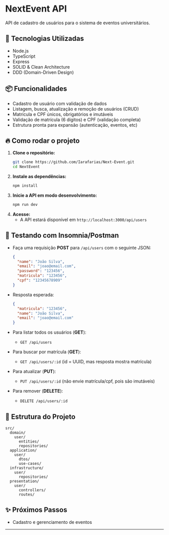 # NextEvent API

API de cadastro de usuários para o sistema de eventos universitários.

## 🚀 Tecnologias Utilizadas
- Node.js
- TypeScript
- Express
- SOLID & Clean Architecture
- DDD (Domain-Driven Design)

## 📦 Funcionalidades
- Cadastro de usuário com validação de dados
- Listagem, busca, atualização e remoção de usuários (CRUD)
- Matrícula e CPF únicos, obrigatórios e imutáveis
- Validação de matrícula (6 dígitos) e CPF (validação completa)
- Estrutura pronta para expansão (autenticação, eventos, etc)

## 🔥 Como rodar o projeto

1. **Clone o repositório:**
   ```bash
   git clone https://github.com/Iarafarias/Next-Event.git
   cd NextEvent
   ```
2. **Instale as dependências:**
   ```bash
   npm install
   ```
3. **Inicie a API em modo desenvolvimento:**
   ```bash
   npm run dev
   ```
4. **Acesse:**
   - A API estará disponível em `http://localhost:3000/api/users`

## 🧪 Testando com Insomnia/Postman
- Faça uma requisição **POST** para `/api/users` com o seguinte JSON:
  ```json
  {
    "name": "João Silva",
    "email": "joao@email.com",
    "password": "123456",
    "matricula": "123456",
    "cpf": "12345678909"
  }
  ```
- Resposta esperada:
  ```json
  {
    "matricula": "123456",
    "name": "João Silva",
    "email": "joao@email.com"
  }
  ```

- Para listar todos os usuários (**GET**):
  - `GET /api/users`
- Para buscar por matrícula (**GET**):
  - `GET /api/users/:id` (id = UUID, mas resposta mostra matrícula)
- Para atualizar (**PUT**):
  - `PUT /api/users/:id` (não envie matrícula/cpf, pois são imutáveis)
- Para remover (**DELETE**):
  - `DELETE /api/users/:id`

## 📁 Estrutura do Projeto
```
src/
  domain/
    user/
      entities/
      repositories/
  application/
    user/
      dtos/
      use-cases/
  infrastructure/
    user/
      repositories/
  presentation/
    user/
      controllers/
      routes/
```

## ✨ Próximos Passos

- Cadastro e gerenciamento de eventos

---

